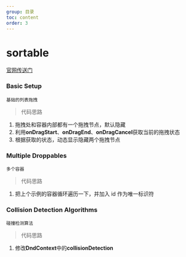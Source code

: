 ```yaml
---
group: 目录
toc: content
order: 3
---
```


# sortable

<a href="https://master--5fc05e08a4a65d0021ae0bf2.chromatic.com/?path=/story/presets-sortable-vertical--basic-setup" target="_blank">官网传送门</a>

### Basic Setup

`基础的列表拖拽`

> 代码思路

1. 拖拽处和容器内部都有一个拖拽节点，默认隐藏
2. 利用**onDragStart**、**onDragEnd**、**onDragCancel**获取当前的拖拽状态
3. 根据获取的状态，动态显示隐藏两个拖拽节点

<code src='../../src/dndKit/useDroppable/basic-setup.tsx'></code>

### Multiple Droppables

`多个容器`

> 代码思路

1. 把上个示例的容器循环遍历一下，并加入 id 作为唯一标识符

<code src='../../src/dndKit/useDroppable/multiple-droppables.tsx'></code>

### Collision Detection Algorithms

`碰撞检测算法`

> 代码思路

1. 修改**DndContext**中的**collisionDetection**

<code src='../../src/dndKit/useDroppable/collision-detection-algorithms.tsx'></code>
